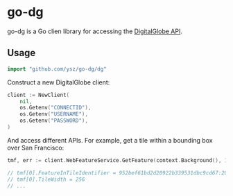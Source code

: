 # go-dg

go-dg is a Go clien library for accessing the [DigitalGlobe API](https://gcs-docs.s3.amazonaws.com/SecureWatch/en-us/Miscellaneous/Misc_DevGuides.htm).

## Usage

```go
import "github.com/ysz/go-dg/dg"
```

Construct a new DigitalGlobe client:

```go
client := NewClient(
    nil,
    os.Getenv("CONNECTID"),
    os.Getenv("USERNAME"),
    os.Getenv("PASSWORD"),
)
```

And access different APIs. For example, get a tile within a bounding box over San Francisco:

```go
tmf, err := client.WebFeatureService.GetFeature(context.Background(), 17, 50647, 20967)

// tmf[0].FeatureInTileIdentifier = 952bef61bd2d20922b339531dbc9cd67:2019-11-01
// tmf[0].TileWidth = 256
// ...
```
